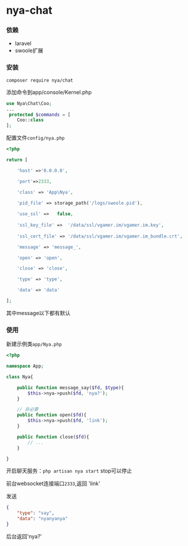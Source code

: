 # nya-chat

### 依赖

* laravel
* swoole扩展

### 安装

`composer require nya/chat`

添加命令到app/console/Kernel.php

```php
use Nya\Chat\Coo;
...
 protected $commands = [
    Coo::class
];
```

配置文件`config/nya.php`
```php
<?php

return [

    'host' =>'0.0.0.0',

    'port'=>2333,

    'class' => 'App\Nya',

    'pid_file' => storage_path('/logs/swoole.pid'),
    
    'use_ssl' =>   false,
    
    'ssl_key_file' =>  '/data/ssl/vgamer.im/vgamer.im.key',
    
    'ssl_cert_file' => '/data/ssl/vgamer.im/vgamer.im_bundle.crt',

    'message' => 'message_',

    'open' => 'open',

    'close' => 'close',

    'type' => 'type',

    'data' => 'data'

];

```
其中message以下都有默认

### 使用

新建示例类`app/Nya.php`

```php
<?php

namespace App;

class Nya{

    public function message_say($fd, $type){
        $this->nya->push($fd, 'nya?');
    }

    // 非必要
    public function open($fd){
        $this->nya->push($fd, 'link');
    }

    public function close($fd){
        // ...
    }

}
```

开启聊天服务：`php artisan nya start` stop可以停止

前台websocket连接端口`2333`,返回 'link'

发送
```json
{
    "type": "say",
    "data": "nyanyanya"
}
```

后台返回'nya?'
